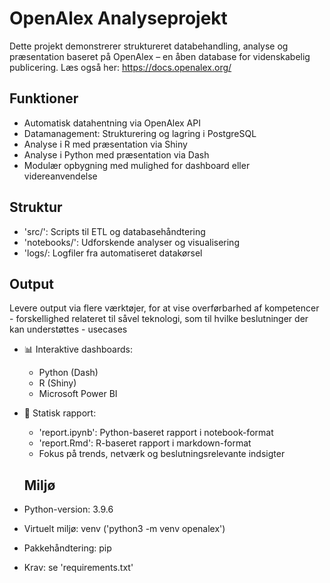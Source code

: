 # OpenAlex Analyseprojekt

Dette projekt demonstrerer struktureret databehandling, analyse og præsentation baseret på OpenAlex – en åben database for videnskabelig publicering. Læs også her: https://docs.openalex.org/

## Funktioner
- Automatisk datahentning via OpenAlex API
- Datamanagement: Strukturering og lagring i PostgreSQL
- Analyse i R med præsentation via Shiny
- Analyse i Python med præsentation via Dash
- Modulær opbygning med mulighed for dashboard eller videreanvendelse

## Struktur
- 'src/': Scripts til ETL og databasehåndtering
- 'notebooks/': Udforskende analyser og visualisering
- 'logs/: Logfiler fra automatiseret datakørsel

## Output
Levere output via flere værktøjer, for at vise overførbarhed af kompetencer - forskellighed relateret til såvel teknologi, som til hvilke beslutninger der kan understøttes - usecases

- 📊 Interaktive dashboards:
  - Python (Dash)
  - R (Shiny)
  - Microsoft Power BI

- 📝 Statisk rapport:
  - 'report.ipynb': Python-baseret rapport i notebook-format
  - 'report.Rmd': R-baseret rapport i markdown-format
  - Fokus på trends, netværk og beslutningsrelevante indsigter


  ## Miljø

- Python-version: 3.9.6  
- Virtuelt miljø: venv ('python3 -m venv openalex')
- Pakkehåndtering: pip  
- Krav: se 'requirements.txt'



